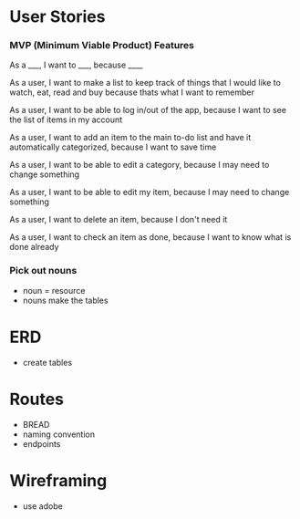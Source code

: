 # User Stories

### MVP (Minimum Viable Product) Features

As a ___, I want to ___, because ____

As a user, I want to make a list to keep track of things that I would like to watch, eat, read and buy because thats what I want to remember

As a user, I want to be able to log in/out of the app, because I want to see the list of items in my account

As a user, I want to add an item to the main to-do list and have it automatically categorized, because I want to save time

As a user, I want to be able to edit a category, because I may need to change something

As a user, I want to be able to edit my item, because I may need to change something

As a user, I want to delete an item, because I don't need it

As a user, I want to check an item as done, because I want to know what is done already

### Pick out nouns
* noun = resource
* nouns make the tables
# ERD
* create tables


# Routes
* BREAD
* naming convention
* endpoints

# Wireframing
* use adobe
